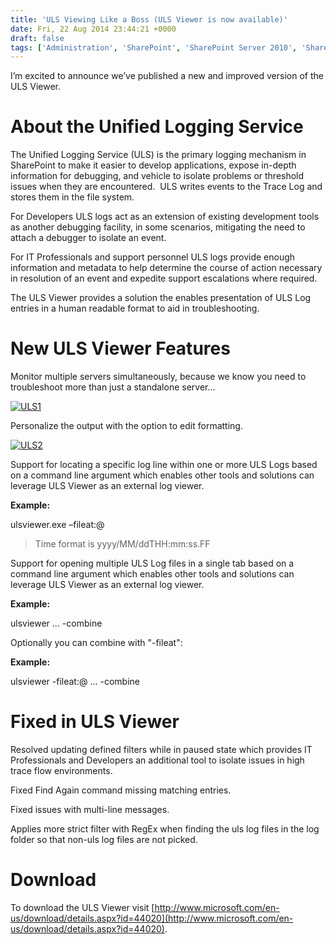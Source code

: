 ```yaml
---
title: 'ULS Viewing Like a Boss (ULS Viewer is now available)'
date: Fri, 22 Aug 2014 23:44:21 +0000
draft: false
tags: ['Administration', 'SharePoint', 'SharePoint Server 2010', 'SharePoint Server 2013', 'ULS Viewer', 'Unified Logging Service']
---
```


I’m excited to announce we’ve published a new and improved version of the ULS Viewer.

About the Unified Logging Service
=================================

The Unified Logging Service (ULS) is the primary logging mechanism in SharePoint to make it easier to develop applications, expose in-depth information for debugging, and vehicle to isolate problems or threshold issues when they are encountered.  ULS writes events to the Trace Log and stores them in the file system.

For Developers ULS logs act as an extension of existing development tools as another debugging facility, in some scenarios, mitigating the need to attach a debugger to isolate an event.

For IT Professionals and support personnel ULS logs provide enough information and metadata to help determine the course of action necessary in resolution of an event and expedite support escalations where required.

The ULS Viewer provides a solution the enables presentation of ULS Log entries in a human readable format to aid in troubleshooting.

New ULS Viewer Features
=======================

Monitor multiple servers simultaneously, because we know you need to troubleshoot more than just a standalone server…

[![ULS1](https://msdnshared.blob.core.windows.net/media/TNBlogsFS/prod.evol.blogs.technet.com/CommunityServer.Blogs.Components.WeblogFiles/00/00/00/48/65/metablogapi/ULS1_thumb_64233EE2.png "ULS1")](https://msdnshared.blob.core.windows.net/media/TNBlogsFS/prod.evol.blogs.technet.com/CommunityServer.Blogs.Components.WeblogFiles/00/00/00/48/65/metablogapi/ULS1_7B4EB960.png)

Personalize the output with the option to edit formatting.

[![ULS2](https://msdnshared.blob.core.windows.net/media/TNBlogsFS/prod.evol.blogs.technet.com/CommunityServer.Blogs.Components.WeblogFiles/00/00/00/48/65/metablogapi/ULS2_thumb_03687667.png "ULS2")](https://msdnshared.blob.core.windows.net/media/TNBlogsFS/prod.evol.blogs.technet.com/CommunityServer.Blogs.Components.WeblogFiles/00/00/00/48/65/metablogapi/ULS2_05A26E72.png)

Support for locating a specific log line within one or more ULS Logs based on a command line argument which enables other tools and solutions can leverage ULS Viewer as an external log viewer.

**Example:**

ulsviewer.exe –fileat:<logpath>@<time>

> Time format is yyyy/MM/ddTHH:mm:ss.FF

Support for opening multiple ULS Log files in a single tab based on a command line argument which enables other tools and solutions can leverage ULS Viewer as an external log viewer.

**Example:**

ulsviewer <file1> <file2> ... -combine

Optionally you can combine with "-fileat":

**Example:**

ulsviewer -fileat:<file1>@<time> <file2> ... -combine

Fixed in ULS Viewer
===================

Resolved updating defined filters while in paused state which provides IT Professionals and Developers an additional tool to isolate issues in high trace flow environments.

Fixed Find Again command missing matching entries.

Fixed issues with multi-line messages.

Applies more strict filter with RegEx when finding the uls log files in the log folder so that non-uls log files are not picked.

Download
========

To download the ULS Viewer visit [http://www.microsoft.com/en-us/download/details.aspx?id=44020](http://www.microsoft.com/en-us/download/details.aspx?id=44020).